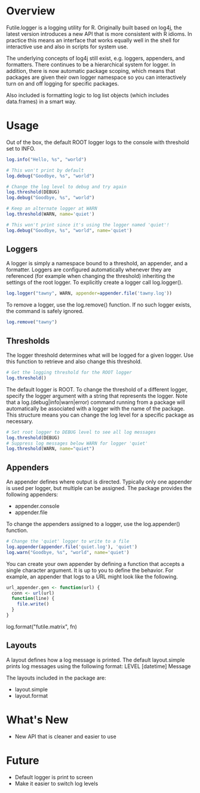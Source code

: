 Overview
========
Futile.logger is a logging utility for R. Originally built based on log4j, 
the latest version introduces a new API that is more consistent with R idioms.
In practice this means an interface that works equally well in the shell for
interactive use and also in scripts for system use.

The underlying concepts of log4j still exist, e.g. loggers, appenders, and
formatters. There continues to be a hierarchical system for logger. In 
addition, there is now automatic package scoping, which means that packages
are given their own logger namespace so you can interactively turn on and
off logging for specific packages.

Also included is formatting logic to log list objects (which includes 
data.frames) in a smart way.

Usage
=====
Out of the box, the default ROOT logger logs to the console with threshold
set to INFO.

```R
log.info("Hello, %s", "world")

# This won't print by default
log.debug("Goodbye, %s", "world")

# Change the log level to debug and try again
log.threshold(DEBUG)
log.debug("Goodbye, %s", "world")

# Keep an alternate logger at WARN
log.threshold(WARN, name='quiet')

# This won't print since it's using the logger named 'quiet'!
log.debug("Goodbye, %s", "world", name='quiet')

```

Loggers
-------
A logger is simply a namespace bound to a threshold, an appender, and a
formatter. Loggers are configured automatically whenever they are 
referenced (for example when changing the threshold) inheriting the settings
of the root logger. To explicitly create a logger call log.logger().

```R
log.logger("tawny", WARN, appender=appender.file('tawny.log'))
```

To remove a logger, use the log.remove() function. If no such logger exists,
the command is safely ignored.

```R
log.remove("tawny")
```

Thresholds
----------
The logger threshold determines what will be logged for a given logger. Use
this function to retrieve and also change this threshold.

```R
# Get the logging threshold for the ROOT logger
log.threshold()
```

The default logger is ROOT. To change the threshold of a different logger, 
specify the logger argument with a string that represents the logger. Note
that a log.(debug|info|warn|error) command running from a package will
automatically be associated with a logger with the name of the package. This
structure means you can change the log level for a specific package as 
necessary.

```R
# Set root logger to DEBUG level to see all log messages
log.threshold(DEBUG)
# Suppress log messages below WARN for logger 'quiet'
log.threshold(WARN, name="quiet")
```

Appenders
---------
An appender defines where output is directed. Typically only one appender is
used per logger, but multiple can be assigned. The package provides the 
following appenders:

+ appender.console
+ appender.file

To change the appenders assigned to a logger, use the log.appender()
function.

```R
# Change the 'quiet' logger to write to a file
log.appender(appender.file('quiet.log'), 'quiet')
log.warn("Goodbye, %s", "world", name='quiet')
```

You can create your own appender by defining a function that accepts a single
character argument. It is up to you to define the behavior. For example,
an appender that logs to a URL might look like the following.

```R
url_appender.gen <- function(url) {
  conn <- url(url)
  function(line) {
    file.write()
  }
}
```

log.format("futile.matrix", fn)

Layouts
-------
A layout defines how a log message is printed. The default layout.simple
prints log messages using the following format:
  LEVEL [datetime] Message

The layouts included in the package are:
+ layout.simple
+ layout.format


What's New
==========
+ New API that is cleaner and easier to use

Future
======
+ Default logger is print to screen
+ Make it easier to switch log levels
